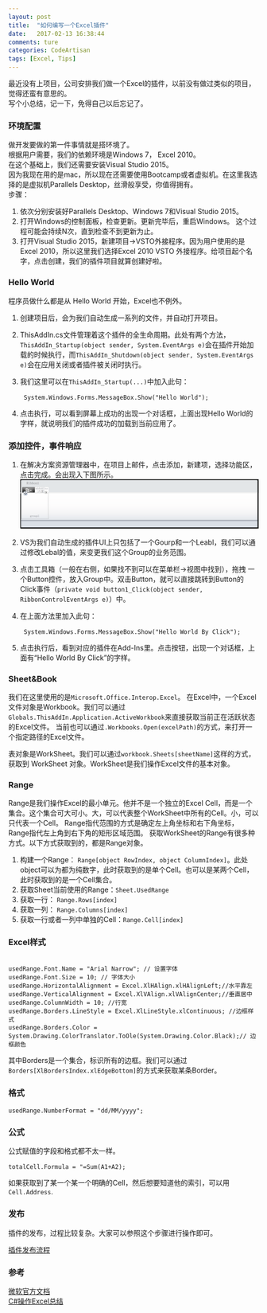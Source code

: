 ```yaml
---
layout: post  
title:  "如何编写一个Excel插件"  
date:   2017-02-13 16:38:44  
comments: ture
categories: CodeArtisan  
tags: [Excel, Tips]  
---
```


最近没有上项目，公司安排我们做一个Excel的插件，以前没有做过类似的项目，觉得还蛮有意思的。  
写个小总结，记一下，免得自己以后忘记了。  

### 环境配置  

做开发要做的第一件事情就是搭环境了。  
根据用户需要，我们的依赖环境是Windows 7， Excel 2010。  
在这个基础上，我们还需要安装Visual Studio 2015。  
因为我现在用的是mac，所以现在还需要使用Bootcamp或者虚拟机。在这里我选择的是虚拟机Parallels Desktop，丝滑般享受，你值得拥有。  
步骤：  
1. 依次分别安装好Parallels Desktop、Windows 7和Visual Studio 2015。  
2. 打开Windows的控制面板，检查更新。更新完毕后，重启Windows。 这个过程可能会持续N次，直到检查不到更新为止。  
3. 打开Visual Studio 2015，新建项目->VSTO外接程序。因为用户使用的是Excel 2010，所以这里我们选择Excel 2010 VSTO 外接程序。给项目起个名字，点击创建，我们的插件项目就算创建好啦。  

### Hello World  

程序员做什么都是从 Hello World 开始，Excel也不例外。  

1. 创建项目后，会为我们自动生成一系列的文件，并自动打开项目。  
2. ThisAddIn.cs文件管理着这个插件的全生命周期。此处有两个方法，`ThisAddIn_Startup(object sender, System.EventArgs e)`会在插件开始加载的时候执行，而`ThisAddIn_Shutdown(object sender, System.EventArgs e)`会在应用关闭或者插件被关闭时执行。  
3. 我们这里可以在`ThisAddIn_Startup(...)`中加入此句：  

		System.Windows.Forms.MessageBox.Show("Hello World");
4. 点击执行，可以看到屏幕上成功的出现一个对话框，上面出现Hello World的字样，就说明我们的插件成功的加载到当前应用了。   

### 添加控件，事件响应  

1. 在解决方案资源管理器中，在项目上邮件，点击添加，新建项，选择功能区，点击完成。会出现入下图所示。  
 ![编辑功能区](/assets/images/2017/02-13-01.png)
2. VS为我们自动生成的插件UI上只包括了一个Gourp和一个Leabl，我们可以通过修改Lebal的值，来变更我们这个Group的业务范围。
3. 点击工具箱（一般在右侧，如果找不到可以在菜单栏->视图中找到），拖拽 一个Button控件，放入Group中。双击Button，就可以直接跳转到Button的Click事件（`private void button1_Click(object sender, RibbonControlEventArgs e)`）中。
4. 在上面方法里加入此句：

		System.Windows.Forms.MessageBox.Show("Hello World By Click");   
5. 点击执行后，看到对应的插件在Add-Ins里。点击按钮，出现一个对话框，上面有“Hello World By Click”的字样。

### Sheet&Book  

我们在这里使用的是`Microsoft.Office.Interop.Excel`。
在Excel中，一个Excel文件对象是Workbook。我们可以通过`Globals.ThisAddIn.Application.ActiveWorkbook`来直接获取当前正在活跃状态的Excel文件。
当前也可以通过`.Workbooks.Open(excelPath)`的方式，来打开一个指定路径的Excel文件。  

表对象是WorkSheet。我们可以通过`workbook.Sheets[sheetName]`这样的方式，获取到 WorkSheet 对象。WorkSheet是我们操作Excel文件的基本对象。  

### Range  

Range是我们操作Excel的最小单元。他并不是一个独立的Excel Cell，而是一个集合。这个集合可大可小。大，可以代表整个WorkSheet中所有的Cell。小，可以只代表一个Cell。
Range指代范围的方式是确定左上角坐标和右下角坐标，Range指代左上角到右下角的矩形区域范围。
获取WorkSheet的Range有很多种方式。以下方式获取到的，都是Range对象。
1. 构建一个Range： `Range[object RowIndex, object ColumnIndex]`。此处object可以为都为纯数字，此时获取到的是单个Cell。也可以是某两个Cell，此时获取到的是一个Cell集合。
2. 获取Sheet当前使用的Range：`Sheet.UsedRange`  
3. 获取一行： `Range.Rows[index]`
4. 获取一列： `Range.Columns[index]`
5. 获取一行或者一列中单独的Cell：`Range.Cell[index]`

### Excel样式  

~~~

usedRange.Font.Name = "Arial Narrow"; // 设置字体
usedRange.Font.Size = 10; // 字体大小
usedRange.HorizontalAlignment = Excel.XlHAlign.xlHAlignLeft;//水平靠左
usedRange.VerticalAlignment = Excel.XlVAlign.xlVAlignCenter;//垂直居中  
usedRange.ColumnWidth = 10; //行宽  
usedRange.Borders.LineStyle = Excel.XlLineStyle.xlContinuous; //边框样式
usedRange.Borders.Color = System.Drawing.ColorTranslator.ToOle(System.Drawing.Color.Black);// 边框颜色
~~~
其中Borders是一个集合，标识所有的边框。我们可以通过`Borders[XlBordersIndex.xlEdgeBottom]`的方式来获取某条Border。

### 格式  

~~~
usedRange.NumberFormat = "dd/MM/yyyy";
~~~

### 公式
公式赋值的字段和格式都不太一样。
~~~
totalCell.Formula = "=Sum(A1+A2);
~~~

如果获取到了某一个某一个明确的Cell，然后想要知道他的索引，可以用`Cell.Address`.

### 发布  

插件的发布，过程比较复杂。大家可以参照这个步骤进行操作即可。

[插件发布流程](https://msdn.microsoft.com/en-us/library/ff937654.aspx)

### 参考
[微软官方文档](https://msdn.microsoft.com/en-us/library/microsoft.office.interop.excel.aspx)  
[C#操作Excel总结](http://www.cnblogs.com/WarBlog/articles/5646906.html)  
